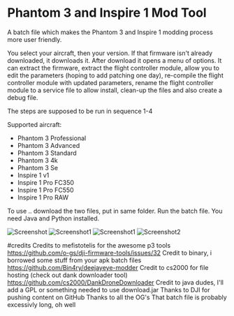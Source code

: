 # Phantom 3 and Inspire 1 Mod Tool
A batch file which makes the Phantom 3 and Inspire 1 modding process more user friendly.

You select your aircraft, then your version. If that firmware isn't already downloaded, it downloads it. After download it opens a menu of options. It can extract the firmware, extract the flight controller module, allow you to edit the parameters (hoping to add patching one day), re-compile the flight controller module with updated parameters, rename the flight controller module to a service file to allow install, clean-up the files and also create a debug file.

The steps are supposed to be run in sequence 1-4

Supported aircraft:

 - Phantom 3 Professional
 - Phantom 3 Advanced
 - Phantom 3 Standard
 - Phantom 3 4k
 - Phantom 3 Se
 - Inspire 1 v1
 - Inspire 1 Pro FC350
 - Inspire 1 Pro FC550
 - Inspire 1 Pro RAW 

To use .. download the two files, put in same folder. Run the batch file. You need Java and Python installed.

![Screenshot](https://i.imgur.com/umY3uBy.png)
![Screenshot1](https://i.imgur.com/oX7pI8j.png)
![Screenshot1](https://i.imgur.com/WbTnAle.png)
![Screenshot2](https://i.imgur.com/pHbVBSh.png)

#credits
Credits to mefistotelis for the awesome p3 tools https://github.com/o-gs/dji-firmware-tools/issues/32
Credit to binary, i borrowed some stuff from your apk batch files https://github.com/Bin4ry/deejayeye-modder
Credit to cs2000 for file hosting (check out dank downloader tool) https://github.com/cs2000/DankDroneDownloader
Credit to java dudes, I'll add a GPL or something needed to use download.jar 
Thanks to DJI for pushing content on GitHub
Thanks to all the OG's
That batch file is probably excessivly long, oh well
